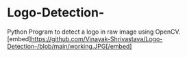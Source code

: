 # Logo-Detection-
Python Program to detect a logo in raw image using OpenCV.
[embed]https://github.com/Vinayak-Shrivastava/Logo-Detection-/blob/main/working.JPG[/embed]

